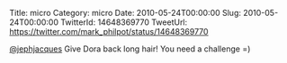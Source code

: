 Title: micro
Category: micro
Date: 2010-05-24T00:00:00
Slug: 2010-05-24T00:00:00
TwitterId: 14648369770
TweetUrl: https://twitter.com/mark_philpot/status/14648369770

[@jephjacques](https://twitter.com/jephjacques) Give Dora back long hair! You need a challenge =)